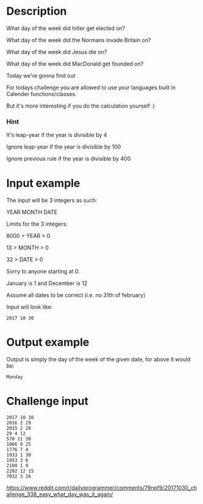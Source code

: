 # Description

What day of the week did hitler get elected on? 

What day of the week did the Normans invade Britain on? 

What day of the week did Jesus die on?

What day of the week did MacDonald get founded on?

Today we're gonna find out

For todays challenge you are allowed to use your languages built in Calender functions/classes.

But it's more interesting if you do the calculation yourself :)

### Hint

It's leap-year if the year is divisible by 4

Ignore leap-year if the year is divisible by 100

Ignore previous rule if the year is divisible by 400

# Input example

The input will be 3 integers as such:

YEAR MONTH DATE

Limits for the 3 integers:

8000 > YEAR > 0

13 > MONTH > 0

32 > DATE > 0

Sorry to anyone starting at 0.

January is 1 and December is 12 

Assume all dates to be correct (i.e. no 31th of february)

Input will look like:

    2017 10 30

# Output example

Output is simply the day of the week of the given date, for above it would be:

    Monday

# Challenge input

    2017 10 30
    2016 2 29
    2015 2 28
    29 4 12
    570 11 30
    1066 9 25
    1776 7 4
    1933 1 30
    1953 3 6
    2100 1 9
    2202 12 15
    7032 3 26
    
https://www.reddit.com/r/dailyprogrammer/comments/79npf9/20171030_challenge_338_easy_what_day_was_it_again/
